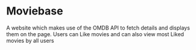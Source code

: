 # Moviebase
A website which makes use of the OMDB API to fetch details and displays them on the page. Users can Like movies and can also view most Liked movies by all users

